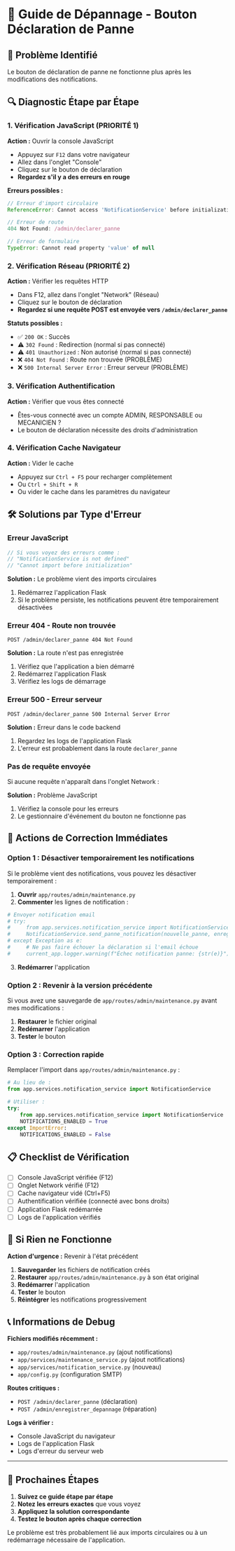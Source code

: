 # 🔧 Guide de Dépannage - Bouton Déclaration de Panne

## 🎯 Problème Identifié
Le bouton de déclaration de panne ne fonctionne plus après les modifications des notifications.

## 🔍 Diagnostic Étape par Étape

### 1. **Vérification JavaScript (PRIORITÉ 1)**

**Action :** Ouvrir la console JavaScript
- Appuyez sur `F12` dans votre navigateur
- Allez dans l'onglet "Console"
- Cliquez sur le bouton de déclaration
- **Regardez s'il y a des erreurs en rouge**

**Erreurs possibles :**
```javascript
// Erreur d'import circulaire
ReferenceError: Cannot access 'NotificationService' before initialization

// Erreur de route
404 Not Found: /admin/declarer_panne

// Erreur de formulaire
TypeError: Cannot read property 'value' of null
```

### 2. **Vérification Réseau (PRIORITÉ 2)**

**Action :** Vérifier les requêtes HTTP
- Dans F12, allez dans l'onglet "Network" (Réseau)
- Cliquez sur le bouton de déclaration
- **Regardez si une requête POST est envoyée vers `/admin/declarer_panne`**

**Statuts possibles :**
- ✅ `200 OK` : Succès
- ⚠️ `302 Found` : Redirection (normal si pas connecté)
- ⚠️ `401 Unauthorized` : Non autorisé (normal si pas connecté)
- ❌ `404 Not Found` : Route non trouvée (PROBLÈME)
- ❌ `500 Internal Server Error` : Erreur serveur (PROBLÈME)

### 3. **Vérification Authentification**

**Action :** Vérifier que vous êtes connecté
- Êtes-vous connecté avec un compte ADMIN, RESPONSABLE ou MECANICIEN ?
- Le bouton de déclaration nécessite des droits d'administration

### 4. **Vérification Cache Navigateur**

**Action :** Vider le cache
- Appuyez sur `Ctrl + F5` pour recharger complètement
- Ou `Ctrl + Shift + R`
- Ou vider le cache dans les paramètres du navigateur

## 🛠️ Solutions par Type d'Erreur

### **Erreur JavaScript**
```javascript
// Si vous voyez des erreurs comme :
// "NotificationService is not defined"
// "Cannot import before initialization"
```

**Solution :** Le problème vient des imports circulaires
1. Redémarrez l'application Flask
2. Si le problème persiste, les notifications peuvent être temporairement désactivées

### **Erreur 404 - Route non trouvée**
```
POST /admin/declarer_panne 404 Not Found
```

**Solution :** La route n'est pas enregistrée
1. Vérifiez que l'application a bien démarré
2. Redémarrez l'application Flask
3. Vérifiez les logs de démarrage

### **Erreur 500 - Erreur serveur**
```
POST /admin/declarer_panne 500 Internal Server Error
```

**Solution :** Erreur dans le code backend
1. Regardez les logs de l'application Flask
2. L'erreur est probablement dans la route `declarer_panne`

### **Pas de requête envoyée**
Si aucune requête n'apparaît dans l'onglet Network :

**Solution :** Problème JavaScript
1. Vérifiez la console pour les erreurs
2. Le gestionnaire d'événement du bouton ne fonctionne pas

## 🔧 Actions de Correction Immédiates

### **Option 1 : Désactiver temporairement les notifications**

Si le problème vient des notifications, vous pouvez les désactiver temporairement :

1. **Ouvrir** `app/routes/admin/maintenance.py`
2. **Commenter** les lignes de notification :

```python
# Envoyer notification email
# try:
#     from app.services.notification_service import NotificationService
#     NotificationService.send_panne_notification(nouvelle_panne, enregistre_par)
# except Exception as e:
#     # Ne pas faire échouer la déclaration si l'email échoue
#     current_app.logger.warning(f"Échec notification panne: {str(e)}")
```

3. **Redémarrer** l'application

### **Option 2 : Revenir à la version précédente**

Si vous avez une sauvegarde de `app/routes/admin/maintenance.py` avant mes modifications :

1. **Restaurer** le fichier original
2. **Redémarrer** l'application
3. **Tester** le bouton

### **Option 3 : Correction rapide**

Remplacer l'import dans `app/routes/admin/maintenance.py` :

```python
# Au lieu de :
from app.services.notification_service import NotificationService

# Utiliser :
try:
    from app.services.notification_service import NotificationService
    NOTIFICATIONS_ENABLED = True
except ImportError:
    NOTIFICATIONS_ENABLED = False
```

## 📋 Checklist de Vérification

- [ ] Console JavaScript vérifiée (F12)
- [ ] Onglet Network vérifié (F12)
- [ ] Cache navigateur vidé (Ctrl+F5)
- [ ] Authentification vérifiée (connecté avec bons droits)
- [ ] Application Flask redémarrée
- [ ] Logs de l'application vérifiés

## 🚨 Si Rien ne Fonctionne

**Action d'urgence :** Revenir à l'état précédent

1. **Sauvegarder** les fichiers de notification créés
2. **Restaurer** `app/routes/admin/maintenance.py` à son état original
3. **Redémarrer** l'application
4. **Tester** le bouton
5. **Réintégrer** les notifications progressivement

## 📞 Informations de Debug

**Fichiers modifiés récemment :**
- `app/routes/admin/maintenance.py` (ajout notifications)
- `app/services/maintenance_service.py` (ajout notifications)
- `app/services/notification_service.py` (nouveau)
- `app/config.py` (configuration SMTP)

**Routes critiques :**
- `POST /admin/declarer_panne` (déclaration)
- `POST /admin/enregistrer_depannage` (réparation)

**Logs à vérifier :**
- Console JavaScript du navigateur
- Logs de l'application Flask
- Logs d'erreur du serveur web

---

## 🎯 Prochaines Étapes

1. **Suivez ce guide étape par étape**
2. **Notez les erreurs exactes** que vous voyez
3. **Appliquez la solution correspondante**
4. **Testez le bouton après chaque correction**

Le problème est très probablement lié aux imports circulaires ou à un redémarrage nécessaire de l'application.

